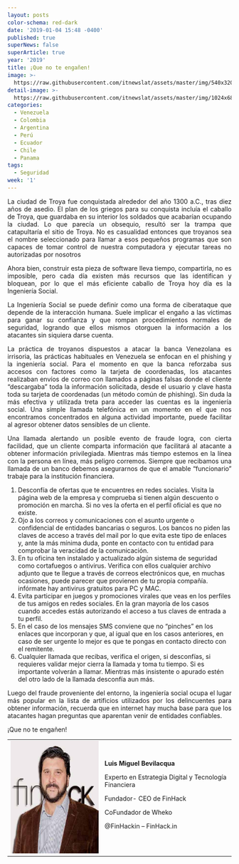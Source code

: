 ```yaml
---
layout: posts
color-schema: red-dark
date: '2019-01-04 15:48 -0400'
published: true
superNews: false
superArticle: true
year: '2019'
title: ¡Que no te engañen!
image: >-
  https://raw.githubusercontent.com/itnewslat/assets/master/img/540x320/Troya-Horse-p.jpg
detail-image: >-
  https://raw.githubusercontent.com/itnewslat/assets/master/img/1024x680/Troya-Horse-g.jpg
categories:
  - Venezuela
  - Colombia
  - Argentina
  - Perú
  - Ecuador
  - Chile
  - Panama
tags:
  - Seguridad
week: '1'
---
```

<p style="text-align: justify;">La ciudad de Troya fue conquistada alrededor del año 1300 a.C., tras diez años de asedio. El plan de los griegos para su conquista incluía el caballo de Troya, que guardaba en su interior los soldados que acabarían ocupando la ciudad. Lo que parecía un obsequio, resultó ser la trampa que catapultaría el sitio de Troya. No es casualidad entonces que troyanos sea el nombre seleccionado para llamar a esos pequeños programas que son capaces de tomar control de nuestra computadora y ejecutar tareas no autorizadas por nosotros</p>

<p style="text-align: justify;">Ahora bien, construir esta pieza de software lleva tiempo, compartirla, no es imposible, pero cada día existen más recursos que las identifican y bloquean, por lo que el más eficiente caballo de Troya hoy día es la Ingeniería Social. </p>

<p style="text-align: justify;">La Ingeniería Social se puede definir como una forma de ciberataque que depende de la interacción humana. Suele implicar el engaño a las víctimas para ganar su confianza y que rompan procedimientos normales de seguridad, logrando que ellos mismos otorguen la información a los atacantes sin siquiera darse cuenta.</p>

<p style="text-align: justify;">La práctica de troyanos dispuestos a atacar la banca Venezolana es irrisoria, las prácticas habituales en Venezuela se enfocan en el phishing y la ingeniería social. Para el momento en que la banca reforzaba sus accesos con factores como la tarjeta de coordenadas, los atacantes realizaban envíos de correo con llamados a páginas falsas donde el cliente “descargaba” toda la información solicitada, desde el usuario y clave hasta toda su tarjeta de coordenadas (un método común de phishing). Sin duda la más efectiva y utilizada treta para acceder las cuentas es la ingeniería social. Una simple llamada telefónica en un momento en el que nos encontramos concentrados en alguna actividad importante, puede facilitar al agresor obtener datos sensibles de un cliente.</p>

<p style="text-align: justify;">Una llamada alertando un posible evento de fraude logra, con cierta facilidad, que un cliente comparta información que facilitará al atacante a obtener información privilegiada. Mientras más tiempo estemos en la línea con la persona en línea, más peligro corremos. Siempre que recibamos una llamada de un banco debemos asegurarnos de que el amable “funcionario” trabaje para la institución financiera.</p>

<ol>
	<li>Desconfía de ofertas que te encuentres en redes sociales. Visita la página web de la empresa y comprueba si tienen algún descuento o promoción en marcha. Si no ves la oferta en el perfil oficial es que no existe.</li>
	<li>Ojo a los correos y comunicaciones con el asunto urgente o confidencial de entidades bancarias o seguros. Los bancos no piden las claves de acceso a través del mail por lo que evita este tipo de enlaces y, ante la más mínima duda, ponte en contacto con tu entidad para comprobar la veracidad de la comunicación.</li>
	<li>En tu oficina ten instalado y actualizado algún sistema de seguridad como cortafuegos o antivirus. Verifica con ellos cualquier archivo adjunto que te llegue a través de correos electrónicos que, en muchas ocasiones, puede parecer que provienen de tu propia compañía. infórmate hay antivirus gratuitos para PC y MAC.</li>
	<li>Evita participar en juegos y promociones virales que veas en los perfiles de tus amigos en redes sociales. En la gran mayoría de los casos cuando accedes estás autorizando el acceso a tus claves de entrada a tu perfil.</li>
<li>En el caso de los mensajes SMS conviene que no “pinches” en los enlaces que incorporan y que, al igual que en los casos anteriores, en caso de ser urgente lo mejor es que te pongas en contacto directo con el remitente.</li>
<li>Cualquier llamada que recibas, verifica el origen, si desconfías, si requieres validar mejor cierra la llamada y toma tu tiempo. Si es importante volverán a llamar. Mientras más insistente o apurado estén del otro lado de la llamada desconfía aun más.</li>
</ol>

<p style="text-align: justify;">Luego del fraude proveniente del entorno, la ingeniería social ocupa el lugar más popular en la lista de artificios utilizados por los delincuentes para obtener información, recuerda que en internet hay mucha base para que los atacantes hagan preguntas que aparentan venir de entidades confiables. </p>

¡Que no te engañen!

<table style="height: 352px;" width="622">
<tbody>
<tr>
<td><img class="alignnone" src="https://raw.githubusercontent.com/itnewslat/assets/master/img/300x300/LMB.jpg" alt="" width="266" height="253" /></td>
  <td><Strong>Luis Miguel Bevilacqua</Strong>

Experto en Estrategia Digital y Tecnología Financiera

Fundador- CEO de FinHack

CoFundador de Wheko

@FinHackin – FinHack.in</td>
</tr>
</tbody>
</table>
